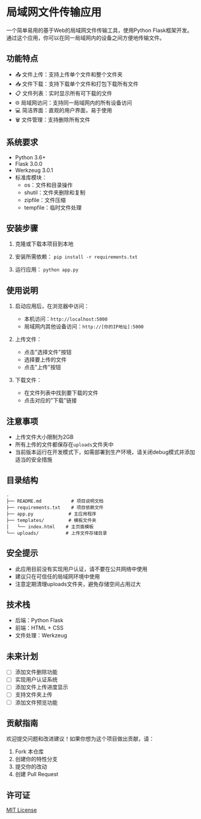 # 局域网文件传输应用

一个简单易用的基于Web的局域网文件传输工具，使用Python Flask框架开发。通过这个应用，你可以在同一局域网内的设备之间方便地传输文件。

## 功能特点

- 📤 文件上传：支持上传单个文件和整个文件夹
- 📥 文件下载：支持下载单个文件和打包下载所有文件
- 📋 文件列表：实时显示所有可下载的文件
- 🌐 局域网访问：支持同一局域网内的所有设备访问
- 💻 简洁界面：直观的用户界面，易于使用
- 🗑️ 文件管理：支持删除所有文件

## 系统要求

- Python 3.6+
- Flask 3.0.0
- Werkzeug 3.0.1
- 标准库模块：
  - os：文件和目录操作
  - shutil：文件夹删除和复制
  - zipfile：文件压缩
  - tempfile：临时文件处理

## 安装步骤

1. 克隆或下载本项目到本地

2. 安装所需依赖：
`pip install -r requirements.txt`

3. 运行应用：
`python app.py`

## 使用说明

1. 启动应用后，在浏览器中访问：
   - 本机访问：`http://localhost:5000`
   - 局域网内其他设备访问：`http://[你的IP地址]:5000`

2. 上传文件：
   - 点击"选择文件"按钮
   - 选择要上传的文件
   - 点击"上传"按钮

3. 下载文件：
   - 在文件列表中找到要下载的文件
   - 点击对应的"下载"链接

## 注意事项

- 上传文件大小限制为2GB
- 所有上传的文件都保存在`uploads`文件夹中
- 当前版本运行在开发模式下，如需部署到生产环境，请关闭debug模式并添加适当的安全措施

## 目录结构

```
.
├── README.md           # 项目说明文档
├── requirements.txt    # 项目依赖文件
├── app.py             # 主应用程序
├── templates/         # 模板文件夹
│   └── index.html    # 主页面模板
└── uploads/          # 上传文件存储目录
```

## 安全提示

- 此应用目前没有实现用户认证，请不要在公共网络中使用
- 建议只在可信任的局域网环境中使用
- 注意定期清理uploads文件夹，避免存储空间占用过大

## 技术栈

- 后端：Python Flask
- 前端：HTML + CSS
- 文件处理：Werkzeug

## 未来计划

- [ ] 添加文件删除功能
- [ ] 实现用户认证系统
- [ ] 添加文件上传进度显示
- [ ] 支持文件夹上传
- [ ] 添加文件预览功能

## 贡献指南

欢迎提交问题和改进建议！如果你想为这个项目做出贡献，请：

1. Fork 本仓库
2. 创建你的特性分支
3. 提交你的改动
4. 创建 Pull Request

## 许可证

[MIT License](https://opensource.org/licenses/MIT)
